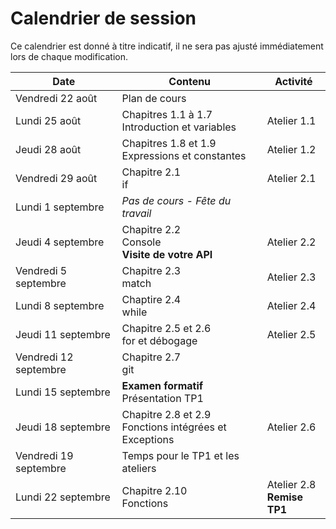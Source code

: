 # Calendrier de session

Ce calendrier est donné à titre indicatif, il ne sera pas ajusté immédiatement lors de chaque modification.

| Date                  | Contenu                                               | Activité       |
|-----------------------|-------------------------------------------------------|----------------|
| Vendredi 22 août      | Plan de cours                                         |                |
| Lundi 25 août         | Chapitres 1.1 à 1.7<br>Introduction et variables      | Atelier 1.1    |
| Jeudi 28 août         | Chapitres 1.8 et 1.9<br>Expressions et constantes     | Atelier 1.2    |
| Vendredi 29 août      | Chapitre 2.1<br>if                                    | Atelier 2.1    |
| Lundi 1 septembre     | *Pas de cours - Fête du travail*                      |                |
| Jeudi 4 septembre     | Chapitre 2.2<br>Console<br>**Visite de votre API**    | Atelier 2.2    |
| Vendredi 5 septembre  | Chapitre 2.3<br>match                                 | Atelier 2.3    |
| Lundi 8 septembre     | Chaptire 2.4<br>while                                 | Atelier 2.4    |
| Jeudi 11 septembre    | Chapitre 2.5 et 2.6<br>for et débogage                | Atelier 2.5    |
| Vendredi 12 septembre | Chapitre 2.7<br>git                                   |                |
| Lundi 15 septembre    | **Examen formatif**<br>Présentation TP1               |                |
| Jeudi 18 septembre    | Chapitre 2.8 et 2.9<br>Fonctions intégrées et Exceptions | Atelier 2.6 |
| Vendredi 19 septembre | Temps pour le TP1 et les ateliers                     |                |
| Lundi 22 septembre    | Chapitre 2.10<br>Fonctions                            | Atelier 2.8<br>**Remise TP1** |